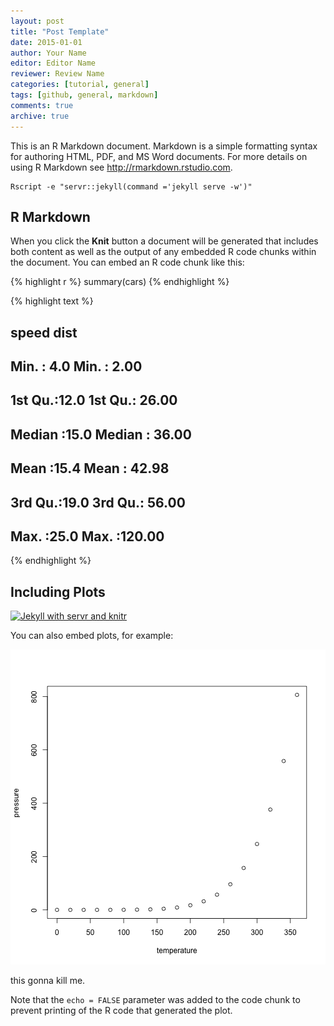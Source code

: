 ```yaml
---
layout: post
title: "Post Template"
date: 2015-01-01
author: Your Name
editor: Editor Name
reviewer: Review Name
categories: [tutorial, general]  
tags: [github, general, markdown]  
comments: true  
archive: true
---
```




This is an R Markdown document. Markdown is a simple formatting syntax for authoring HTML, PDF, and MS Word documents. For more details on using R Markdown see <http://rmarkdown.rstudio.com>.


```
Rscript -e "servr::jekyll(command ='jekyll serve -w')"
```



## R Markdown


When you click the **Knit** button a document will be generated that includes both content as well as the output of any embedded R code chunks within the document. You can embed an R code chunk like this:


{% highlight r %}
summary(cars)
{% endhighlight %}



{% highlight text %}
##      speed           dist       
##  Min.   : 4.0   Min.   :  2.00  
##  1st Qu.:12.0   1st Qu.: 26.00  
##  Median :15.0   Median : 36.00  
##  Mean   :15.4   Mean   : 42.98  
##  3rd Qu.:19.0   3rd Qu.: 56.00  
##  Max.   :25.0   Max.   :120.00
{% endhighlight %}

## Including Plots




[![Jekyll with servr and knitr](http://i.imgur.com/gKVGhiP.png)](http://i.imgur.com/gKVGhiP.png)

You can also embed plots, for example:

![plot of chunk pressure](/figure/source/2016-09-25-post-template/pressure-1.png)

this gonna kill me.

Note that the `echo = FALSE` parameter was added to the code chunk to prevent printing of the R code that generated the plot.
